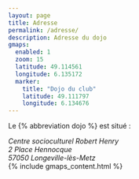 ```yaml
---
layout: page
title: Adresse
permalink: /adresse/
description: Adresse du dojo
gmaps:
  enabled: 1
  zoom: 15
  latitude: 49.114561
  longitude: 6.135172
  marker:	
    title: "Dojo du club"
    latitude: 49.111797
    longitude: 6.134676
---
```

Le {% abbreviation dojo %} est situé :

<address>
Centre socioculturel Robert Henry<br>
2 Place Hennocque<br>
57050 Longeville-lès-Metz<br>
</address>
{% include gmaps_content.html %}